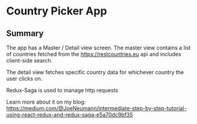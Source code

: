 # Country Picker App

## Summary 

The app has a Master / Detail view screen. The master view contains a list of countries fetched from the https://restcountries.eu api and includes client-side search.

The detail view fetches specific country data for whichever country the user clicks on.

Redux-Saga is used to manage http requests

Learn more about it on my blog: https://medium.com/@JoeNeumann/intermediate-step-by-step-tutorial-using-react-redux-and-redux-saga-e5a70dc9bf35
